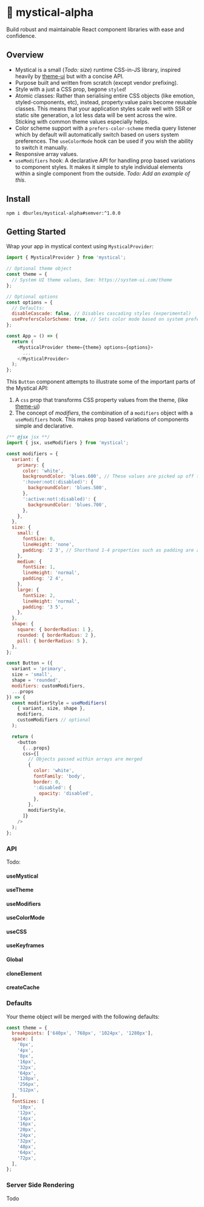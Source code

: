 # 🌌 mystical-alpha

Build robust and maintainable React component libraries with ease and confidence.

## Overview

- Mystical is a small (_Todo: size_) runtime CSS-in-JS library, inspired heavily by [theme-ui](https://theme-ui.com/) but with a concise API.
- Purpose built and written from scratch (except vendor prefixing).
- Style with a just a CSS prop, begone `styled`!
- Atomic classes: Rather than serialising entire CSS objects (like emotion, styled-components, etc), instead, property:value pairs become reusable classes. This means that your application styles scale well with SSR or static site generation, a lot less data will be sent across the wire. Sticking with common theme values especially helps.
- Color scheme support with a `prefers-color-scheme` media query listener which by default will automatically switch based on users system preferences. The `useColorMode` hook can be used if you wish the ability to switch it manually.
- Responsive array values.
- `useModifiers` hook: A declarative API for handling prop based variations to component styles. It makes it simple to style individual elements within a single component from the outside. _Todo: Add an example of this_.

## Install

`npm i dburles/mystical-alpha#semver:^1.0.0`

## Getting Started

Wrap your app in mystical context using `MysticalProvider`:

```js
import { MysticalProvider } from 'mystical';

// Optional theme object
const theme = {
  // System UI theme values, See: https://system-ui.com/theme
};

// Optional options
const options = {
  // Defaults:
  disableCascade: false, // Disables cascading styles (experimental)
  usePrefersColorScheme: true, // Sets color mode based on system preferences
};

const App = () => {
  return (
    <MysticalProvider theme={theme} options={options}>
      ...
    </MysticalProvider>
  );
};
```

This `Button` component attempts to illustrate some of the important parts of the Mystical API:

1. A `css` prop that transforms CSS property values from the theme, (like [theme-ui](https://theme-ui.com/))
2. The concept of _modifiers_, the combination of a `modifiers` object with a `useModifiers` hook. This makes prop based variations of components simple and declarative.

```js
/** @jsx jsx **/
import { jsx, useModifiers } from 'mystical';

const modifiers = {
  variant: {
    primary: {
      color: 'white',
      backgroundColor: 'blues.600', // These values are picked up off the theme
      ':hover:not(:disabled)': {
        backgroundColor: 'blues.500',
      },
      ':active:not(:disabled)': {
        backgroundColor: 'blues.700',
      },
    },
  },
  size: {
    small: {
      fontSize: 0,
      lineHeight: 'none',
      padding: '2 3', // Shorthand 1-4 properties such as padding are also translated to spacing values defined in the theme
    },
    medium: {
      fontSize: 1,
      lineHeight: 'normal',
      padding: '2 4',
    },
    large: {
      fontSize: 2,
      lineHeight: 'normal',
      padding: '3 5',
    },
  },
  shape: {
    square: { borderRadius: 1 },
    rounded: { borderRadius: 2 },
    pill: { borderRadius: 5 },
  },
};

const Button = ({
  variant = 'primary',
  size = 'small',
  shape = 'rounded',
  modifiers: customModifiers,
  ...props
}) => {
  const modifierStyle = useModifiers(
    { variant, size, shape },
    modifiers,
    customModifiers // optional
  );

  return (
    <button
      {...props}
      css={[
        // Objects passed within arrays are merged
        {
          color: 'white',
          fontFamily: 'body',
          border: 0,
          ':disabled': {
            opacity: 'disabled',
          },
        },
        modifierStyle,
      ]}
    />
  );
};
```

### API

Todo:

#### useMystical

#### useTheme

#### useModifiers

#### useColorMode

#### useCSS

#### useKeyframes

#### Global

#### cloneElement

#### createCache

### Defaults

Your theme object will be merged with the following defaults:

```js
const theme = {
  breakpoints: ['640px', '768px', '1024px', '1280px'],
  space: [
    '0px',
    '4px',
    '8px',
    '16px',
    '32px',
    '64px',
    '128px',
    '256px',
    '512px',
  ],
  fontSizes: [
    '10px',
    '12px',
    '14px',
    '16px',
    '20px',
    '24px',
    '32px',
    '48px',
    '64px',
    '72px',
  ],
};
```

### Server Side Rendering

Todo
